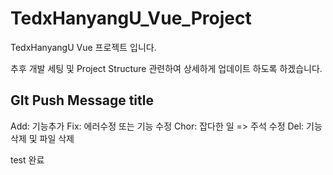 # TedxHanyangU_Vue_Project
TedxHanyangU Vue 프로젝트 입니다.

추후 개발 세팅 및 Project Structure 관련하여 상세하게 업데이트 하도록 하겠습니다.

## GIt Push Message title
Add: 기능추가
Fix: 에러수정 또는 기능 수정
Chor: 잡다한 일 => 주석 수정
Del: 기능 삭제 및 파일 삭제

test 완료